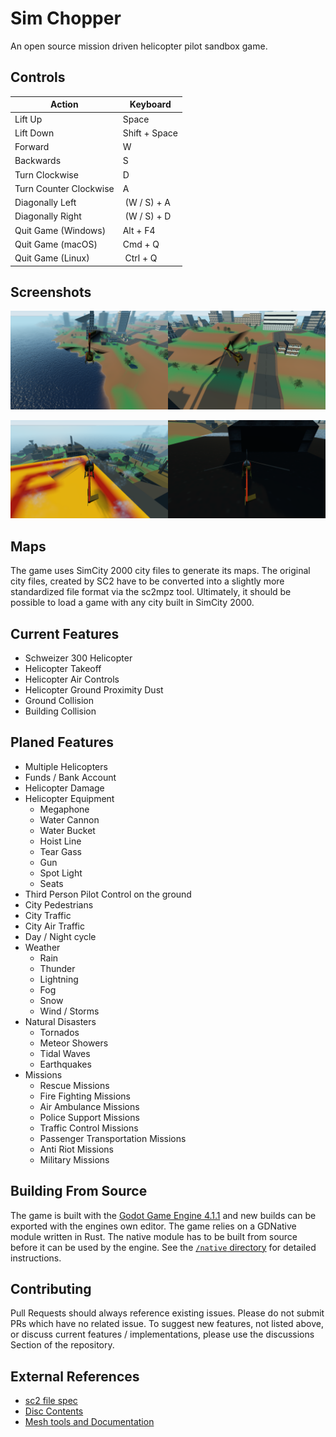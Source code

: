 # Sim Chopper

An open source mission driven helicopter pilot sandbox game.

## Controls

| Action                 | Keyboard      |
|------------------------|---------------|
| Lift Up                | Space         |
| Lift Down              | Shift + Space |
| Forward                | W             |
| Backwards              | S             |
| Turn Clockwise         | D             |
| Turn Counter Clockwise | A             |
| Diagonally Left        | (W / S) + A   |
| Diagonally Right       | (W / S) + D   |
| Quit Game (Windows)    | Alt + F4      |
| Quit Game (macOS)      | Cmd + Q       |
| Quit Game (Linux)      | Ctrl + Q      |

## Screenshots
<img src="./screenshots/screenshot_1.png" width="50%"><img src="./screenshots/screenshot_2.png" width="50%">

<img src="./screenshots/screenshot_3.png" width="50%"><img src="./screenshots/screenshot_4.png" width="50%">

## Maps

The game uses SimCity 2000 city files to generate its maps. The original city files, created by SC2 have to be converted into a slightly more standardized file format via the sc2mpz tool. Ultimately, it should be possible to load a game with any city built in SimCity 2000.

## Current Features

- Schweizer 300 Helicopter
- Helicopter Takeoff
- Helicopter Air Controls
- Helicopter Ground Proximity Dust
- Ground Collision
- Building Collision

## Planed Features

- Multiple Helicopters
- Funds / Bank Account
- Helicopter Damage
- Helicopter Equipment
  - Megaphone
  - Water Cannon
  - Water Bucket
  - Hoist Line
  - Tear Gass
  - Gun
  - Spot Light
  - Seats
- Third Person Pilot Control on the ground
- City Pedestrians
- City Traffic
- City Air Traffic
- Day / Night cycle
- Weather
  - Rain
  - Thunder
  - Lightning
  - Fog
  - Snow
  - Wind / Storms
- Natural Disasters
  - Tornados
  - Meteor Showers
  - Tidal Waves
  - Earthquakes
- Missions
  - Rescue Missions
  - Fire Fighting Missions
  - Air Ambulance Missions
  - Police Support Missions
  - Traffic Control Missions
  - Passenger Transportation Missions
  - Anti Riot Missions
  - Military Missions

## Building From Source
The game is built with the [Godot Game Engine 4.1.1](https://github.com/godotengine/godot/tree/4.1.1-stable) and new builds can be exported with the engines own editor. The game relies on a GDNative module written in Rust. The native module has to be built from source before it can be used by the engine. See the [`/native` directory](./native) for detailed instructions.

## Contributing
Pull Requests should always reference existing issues. Please do not submit PRs which have no related issue. To suggest new features, not listed above, or discuss current features / implementations, please use the discussions Section of the repository.

## External References
 - [sc2 file spec](https://github.com/dfloer/SC2k-docs/tree/a47a55ee21b881093123be2394bc0de7bf603560/sc2%20file%20spec.md)
 - [Disc Contents](https://sourceforge.net/p/miscopter/wiki/CDContents/)
 - [Mesh tools and Documentation](https://github.com/CahootsMalone/maxis-mesh-stuff/tree/cebeee7656ec2fc7f3ec925ca0738db904ad540b/)
